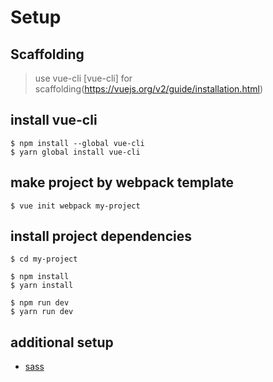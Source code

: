 Setup
=================

## Scaffolding

> use vue-cli [vue-cli] for scaffolding(https://vuejs.org/v2/guide/installation.html)


## install vue-cli
```
$ npm install --global vue-cli
$ yarn global install vue-cli
```

## make project by webpack template
```
$ vue init webpack my-project
```

## install project dependencies
```
$ cd my-project
```

```
$ npm install
$ yarn install
```

```
$ npm run dev
$ yarn run dev
```

## additional setup

- [sass](https://vue-loader.vuejs.org/guide/pre-processors.html#sass-vs-scss)
